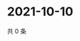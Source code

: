 # 2021-10-10

共 0 条

<!-- BEGIN WEIBO -->
<!-- 最后更新时间 Sun Oct 10 2021 15:00:51 GMT+0800 (China Standard Time) -->

<!-- END WEIBO -->
